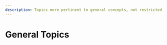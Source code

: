 ```yaml
---
description: Topics more pertinent to general concepts, not restricted to vex.
---
```


# General Topics

